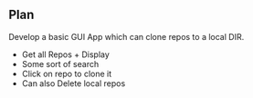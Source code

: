 ## Plan
Develop a basic GUI App which can clone repos to a local DIR.

- Get all Repos + Display
- Some sort of search
- Click on repo to clone it
- Can also Delete local repos